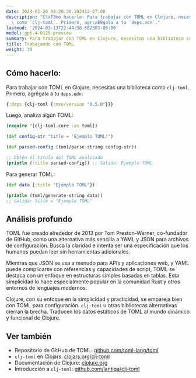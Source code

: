 ```yaml
---
date: 2024-01-26 04:20:30.292412-07:00
description: "C\xF3mo hacerlo: Para trabajar con TOML en Clojure, necesitas una biblioteca\
  \ como `clj-toml`. Primero, agr\xE9gala a tu `deps.edn`."
lastmod: '2024-03-13T22:44:58.682303-06:00'
model: gpt-4-0125-preview
summary: Para trabajar con TOML en Clojure, necesitas una biblioteca como `clj-toml`.
title: Trabajando con TOML
weight: 39
---
```


## Cómo hacerlo:
Para trabajar con TOML en Clojure, necesitas una biblioteca como `clj-toml`. Primero, agrégala a tu `deps.edn`:

```clojure
{:deps {clj-toml {:mvn/version "0.5.0"}}}
```

Luego, analiza algún TOML:

```clojure
(require '[clj-toml.core :as toml])

(def config-str "title = 'Ejemplo TOML'")

(def parsed-config (toml/parse-string config-str))

;; Obtén el título del TOML analizado
(println (:title parsed-config)) ;; Salida: Ejemplo TOML
```

Para generar TOML:

```clojure
(def data {:title "Ejemplo TOML"})

(println (toml/generate-string data))
;; Salida: title = "Ejemplo TOML"
```

## Análisis profundo
TOML fue creado alrededor de 2013 por Tom Preston-Werner, co-fundador de GitHub, como una alternativa más sencilla a YAML y JSON para archivos de configuración. Busca la claridad e intenta ser una especificación que los humanos puedan leer sin herramientas adicionales.

Mientras que JSON se usa a menudo para APIs y aplicaciones web, y YAML puede complicarse con referencias y capacidades de script, TOML se destaca con un enfoque en estructuras simples basadas en tablas. Esta simplicidad lo hace especialmente popular en la comunidad Rust y otros entornos de lenguajes modernos.

Clojure, con su enfoque en la simplicidad y practicidad, se empareja bien con TOML para configuración. `clj-toml` u otras bibliotecas alternativas cierran la brecha. Traducen los datos estáticos de TOML al mundo dinámico y funcional de Clojure.

## Ver también
- Repositorio de GitHub de TOML: [github.com/toml-lang/toml](https://github.com/toml-lang/toml)
- `clj-toml` en Clojars: [clojars.org/clj-toml](https://clojars.org/clj-toml)
- Documentación de Clojure: [clojure.org](https://clojure.org/guides/getting_started)
- Introducción a `clj-toml`: [github.com/lantiga/clj-toml](https://github.com/lantiga/clj-toml)
